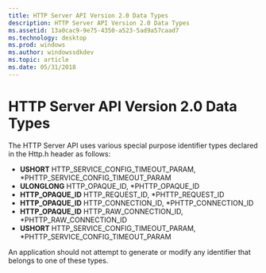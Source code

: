 ```yaml
---
title: HTTP Server API Version 2.0 Data Types
description: HTTP Server API Version 2.0 Data Types
ms.assetid: 13a0cac9-9e75-4350-a523-5ad9a57caad7
ms.technology: desktop
ms.prod: windows
ms.author: windowssdkdev
ms.topic: article
ms.date: 05/31/2018
---
```


# HTTP Server API Version 2.0 Data Types

The HTTP Server API uses various special purpose identifier types declared in the Http.h header as follows:

-   **USHORT** HTTP\_SERVICE\_CONFIG\_TIMEOUT\_PARAM, \*PHTTP\_SERVICE\_CONFIG\_TIMEOUT\_PARAM
-   **ULONGLONG** HTTP\_OPAQUE\_ID, \*PHTTP\_OPAQUE\_ID
-   **HTTP\_OPAQUE\_ID** HTTP\_REQUEST\_ID, \*PHTTP\_REQUEST\_ID
-   **HTTP\_OPAQUE\_ID** HTTP\_CONNECTION\_ID, \*PHTTP\_CONNECTION\_ID
-   **HTTP\_OPAQUE\_ID** HTTP\_RAW\_CONNECTION\_ID, \*PHTTP\_RAW\_CONNECTION\_ID
-   **USHORT** HTTP\_SERVICE\_CONFIG\_TIMEOUT\_PARAM, \*PHTTP\_SERVICE\_CONFIG\_TIMEOUT\_PARAM

An application should not attempt to generate or modify any identifier that belongs to one of these types.

 

 





